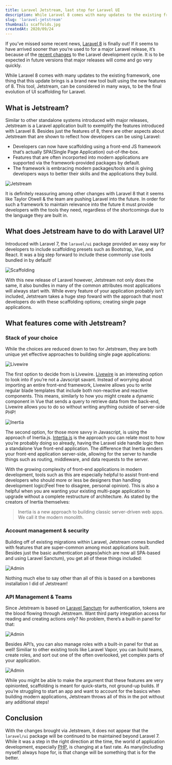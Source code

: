 ```yaml
---
title: Laravel Jetstream, last stop for Laravel UI
description: While Laravel 8 comes with many updates to the existing framework, one thing that this update brings is a brand new tool built using the new features of 8. This tool, Jetstream, can be considered in many ways, to be the final evolution of UI scaffolding for Laravel.
slug: 'laravel-jetstream'
thumbnail: scaffolds.jpg
createdAt: 2020/09/24
---
```


If you’ve missed some recent news, [Laravel 8](https://laravel.com/docs/8.x/releases) is finally out! If it seems to have arrived sooner than you’re used to for a major Laravel release, it’s because of the [recent changes](https://laravel-news.com/laravel-releases) to the Laravel development cycle. It is to be expected in future versions that major releases will come and go very quickly.

While Laravel 8 comes with many updates to the existing framework, one thing that this update brings is a brand new tool built using the new features of 8. This tool, Jetstream, can be considered in many ways, to be the final evolution of UI scaffolding for Laravel.

## What is Jetstream?

Similar to other standalone systems introduced with major releases, Jetstream is a Laravel application built to exemplify the features introduced with Laravel 8. Besides just the features of 8, there are other aspects about Jetstream that are shown to reflect how developers can be using Laravel:

- Developers can now have scaffolding using a front-end JS framework that’s actually SPA(Single Page Application) out-of-the-box.
- Features that are often incorported into modern applications are supported via the framework-provided packages by default.
- The framework is embracing modern packages/tools and is giving developers ways to better their skills and the applications they build.

<img src="/images/blog/jetstream.png" alt="Jetstream" />

It is definitely reassuring among other changes with Laravel 8 that it seems like Taylor Otwell & the team are pushing Laravel into the future. In order for such a framework to maintain relevance into the future it must provide developers with the tools they need, regardless of the shortcomings due to the language they are built in.

## What does Jetstream have to do with Laravel UI?

Introduced with Laravel 7, the `laravel/ui` package provided an easy way for developers to include scaffolding presets such as Bootstrap, Vue, and React. It was a big step forward to include these commonly use tools bundled in by default!

<img src="/images/blog/scaffolding.jpg" alt="Scaffolding" />

With this new release of Laravel however, Jetstream not only does the same, it also bundles in many of the common attributes most applications will always start with. While every feature of your application probably isn’t included, Jetstream takes a huge step foward with the approach that most developers do with these scaffolding options; creating single page applications.

## What features come with Jetstream?

### Stack of your choice

While the choices are reduced down to two for Jetstream, they are both unique yet effective approaches to building single page applications:

<img src="/images/blog/livewire.jpg" alt="Livewire" />

The first option to decide from is Livewire. [Livewire](https://laravel-livewire.com/) is an interesting option to look into if you’re not a Javscript savant. Instead of worrying about importing an entire front-end framework, Livewire allows you to write regular blade templates that include both non-reactive and reactive components. This means, similarly to how you might create a dynamic component in Vue that sends a query to retrieve data from the back-end, Livewire allows you to do so without writing anything outside of server-side PHP!

<img src="/images/blog/inertia.png" alt="Inertia" />

The second option, for those more savvy in Javascript, is using the approach of Inertia.js. [Intertia.js](https://inertiajs.com/) is the approach you can relate most to how you’re probably doing so already, having the Laravel side handle logic then a standalone Vue front-end application. The difference that Inertia renders your front-end application server-side, allowing for the server to handle things such as routing, middleware, and data requests to the server.

With the growing complexity of front-end applications in modern development, tools such as this are especially helpful to assist front-end developers who should more or less be designers than handling development logic(Feel free to disagree, personal opinion). This is also a helpful when you are wanting your existing multi-page application to upgrade without a complete restructure of architecture. As stated by the creators of Inertia themselves:

> Inertia is a new approach to building classic server-driven web apps. We call it the modern monolith.

### Account management & security

Building off of existing migrations within Laravel, Jetstream comes bundled with features that are super-common among most applications built. Besides just the basic authentication pages(which are now all SPA-based and using Laravel Sanctum), you get all of these things included:

<img src="/images/blog/admin.png" alt="Admin" />

Nothing much else to say other than all of this is based on a barebones installation I did of Jetstream!

### API Management & Teams

Since Jetstream is based on [Laravel Sanctum](https://laravel.com/docs/8.x/sanctum) for authentication, tokens are the blood flowing through Jetstream. Want third party integration access for reading and creating actions only? No problem, there’s a built-in panel for that:

<img src="/images/blog/admin-1.png" alt="Admin" />

Besides API’s, you can also manage roles with a built-in panel for that as well! Similiar to other existing tools like Laravel Vapor, you can build teams, create roles, and sort out one of the often overlooked, yet complex parts of your application.

<img src="/images/blog/admin-2.png" alt="Admin" />

While you might be able to make the argument that these features are very opinionted, scaffolding is meant for quick-starts, not ground-up builds. If you’re struggling to start an app and want to account for the basics when building modern applications, Jetstream throws all of this in the pot without any additional steps!

## Conclusion

With the changes brought via Jetstream, it does not appear that the `laravel/ui` package will be continued to be maintained beyond Laravel 7. While it was a step in the right direction at the time, the world of application development, especially [PHP](https://www.php.net/archive/2020.php), is changing at a fast rate. As many(including myself) always hope for, is that change will be something that is for the better.
